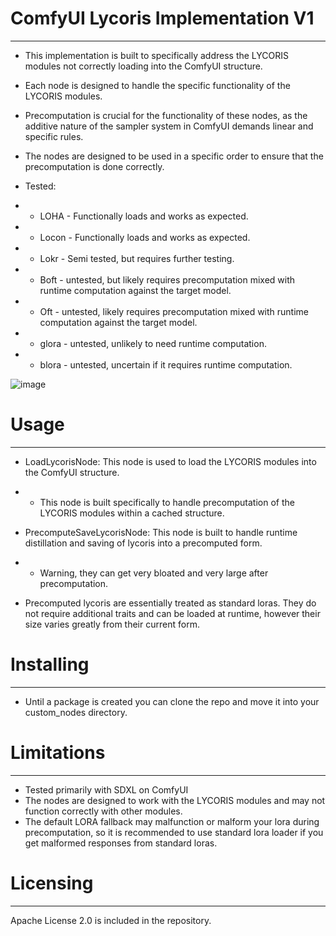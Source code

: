 # ComfyUI Lycoris Implementation V1
___

* This implementation is built to specifically address the LYCORIS modules not correctly loading into the ComfyUI structure.
* Each node is designed to handle the specific functionality of the LYCORIS modules.
* Precomputation is crucial for the functionality of these nodes, as the additive nature of the sampler system in ComfyUI demands linear and specific rules.
* The nodes are designed to be used in a specific order to ensure that the precomputation is done correctly.

* Tested:
* * LOHA - Functionally loads and works as expected.
* * Locon - Functionally loads and works as expected.
* * Lokr - Semi tested, but requires further testing.
* * Boft - untested, but likely requires precomputation mixed with runtime computation against the target model.
* * Oft - untested, likely requires precomputation mixed with runtime computation against the target model.
* * glora - untested, unlikely to need runtime computation.
* * blora - untested, uncertain if it requires runtime computation.

![image](https://github.com/user-attachments/assets/08e1fea1-73de-4586-978d-34569f18666a)


# Usage
___
* LoadLycorisNode: This node is used to load the LYCORIS modules into the ComfyUI structure.
* * This node is built specifically to handle precomputation of the LYCORIS modules within a cached structure.

* PrecomputeSaveLycorisNode: This node is built to handle runtime distillation and saving of lycoris into a precomputed form.
* * Warning, they can get very bloated and very large after precomputation.

* Precomputed lycoris are essentially treated as standard loras. They do not require additional traits and can be loaded at runtime, however their size varies greatly from their current form.

# Installing
___
* Until a package is created you can clone the repo and move it into your custom_nodes directory.

# Limitations
___
* Tested primarily with SDXL on ComfyUI
* The nodes are designed to work with the LYCORIS modules and may not function correctly with other modules.
* The default LORA fallback may malfunction or malform your lora during precomputation, so it is recommended to use standard lora loader if you get malformed responses from standard loras.

# Licensing
___
Apache License 2.0 is included in the repository.
